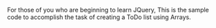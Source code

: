 For those of you who are beginning to learn JQuery, This is the sample code to accomplish the task of creating a ToDo list using Arrays. 
